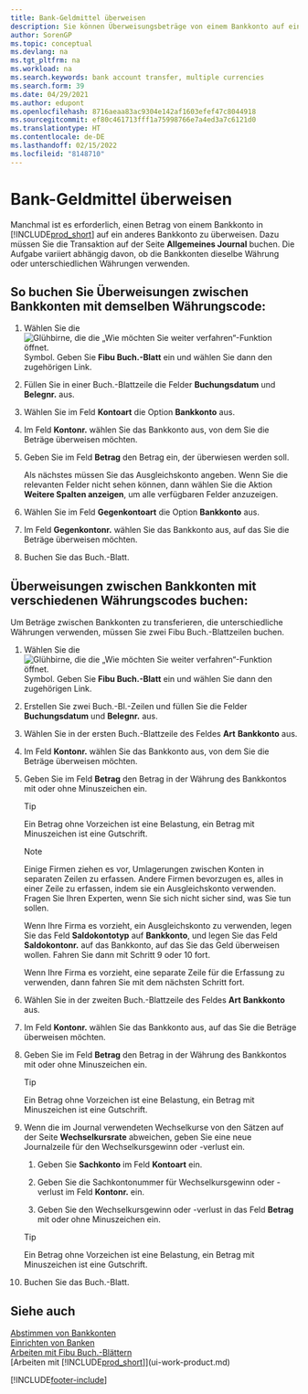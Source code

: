 ```yaml
---
title: Bank-Geldmittel überweisen
description: Sie können Überweisungsbeträge von einem Bankkonto auf ein anders übertragen, einschließlich verschiedene Währungen, indem Sie die Transaktion im Fibu Buch.-Blatt buchen.
author: SorenGP
ms.topic: conceptual
ms.devlang: na
ms.tgt_pltfrm: na
ms.workload: na
ms.search.keywords: bank account transfer, multiple currencies
ms.search.form: 39
ms.date: 04/29/2021
ms.author: edupont
ms.openlocfilehash: 8716aeaa83ac9304e142af1603efef47c8044918
ms.sourcegitcommit: ef80c461713fff1a75998766e7a4ed3a7c6121d0
ms.translationtype: HT
ms.contentlocale: de-DE
ms.lasthandoff: 02/15/2022
ms.locfileid: "8148710"
---
```

# <a name="transfer-bank-funds"></a>Bank-Geldmittel überweisen

Manchmal ist es erforderlich, einen Betrag von einem Bankkonto in [!INCLUDE[prod_short](includes/prod_short.md)] auf ein anderes Bankkonto zu überweisen. Dazu müssen Sie die Transaktion auf der Seite **Allgemeines Journal** buchen. Die Aufgabe variiert abhängig davon, ob die Bankkonten dieselbe Währung oder unterschiedlichen Währungen verwenden.

## <a name="to-post-a-transfer-between-bank-accounts-with-the-same-currency-code"></a>So buchen Sie Überweisungen zwischen Bankkonten mit demselben Währungscode:

1. Wählen Sie die ![Glühbirne, die die „Wie möchten Sie weiter verfahren“-Funktion öffnet.](media/ui-search/search_small.png "Was möchten Sie tun?") Symbol. Geben Sie **Fibu Buch.-Blatt** ein und wählen Sie dann den zugehörigen Link.
2. Füllen Sie in einer Buch.-Blattzeile die Felder **Buchungsdatum** und **Belegnr.** aus.
3. Wählen Sie im Feld **Kontoart** die Option **Bankkonto** aus.
4. Im Feld **Kontonr.** wählen Sie das Bankkonto aus, von dem Sie die Beträge überweisen möchten.
5. Geben Sie im Feld **Betrag** den Betrag ein, der überwiesen werden soll.

    Als nächstes müssen Sie das Ausgleichskonto angeben. Wenn Sie die relevanten Felder nicht sehen können, dann wählen Sie die Aktion **Weitere Spalten anzeigen**, um alle verfügbaren Felder anzuzeigen.
6. Wählen Sie im Feld **Gegenkontoart** die Option **Bankkonto** aus.
7. Im Feld **Gegenkontonr.** wählen Sie das Bankkonto aus, auf das Sie die Beträge überweisen möchten.
8. Buchen Sie das Buch.-Blatt.

## <a name="to-post-a-transfer-between-bank-accounts-with-different-currency-codes"></a>Überweisungen zwischen Bankkonten mit verschiedenen Währungscodes buchen:

Um Beträge zwischen Bankkonten zu transferieren, die unterschiedliche Währungen verwenden, müssen Sie zwei Fibu Buch.-Blattzeilen buchen.

1. Wählen Sie die ![Glühbirne, die die „Wie möchten Sie weiter verfahren“-Funktion öffnet.](media/ui-search/search_small.png "Was möchten Sie tun?") Symbol. Geben Sie **Fibu Buch.-Blatt** ein und wählen Sie dann den zugehörigen Link.
2. Erstellen Sie zwei Buch.-Bl.-Zeilen und füllen Sie die Felder **Buchungsdatum** und **Belegnr.** aus.
3. Wählen Sie in der ersten Buch.-Blattzeile des Feldes **Art** **Bankkonto** aus.
4. Im Feld **Kontonr.** wählen Sie das Bankkonto aus, von dem Sie die Beträge überweisen möchten.
5. Geben Sie im Feld **Betrag** den Betrag in der Währung des Bankkontos mit oder ohne Minuszeichen ein.

    > [!TIP]
    > Ein Betrag ohne Vorzeichen ist eine Belastung, ein Betrag mit Minuszeichen ist eine Gutschrift.

    > [!NOTE]
    > Einige Firmen ziehen es vor, Umlagerungen zwischen Konten in separaten Zeilen zu erfassen. Andere Firmen bevorzugen es, alles in einer Zeile zu erfassen, indem sie ein Ausgleichskonto verwenden. Fragen Sie Ihren Experten, wenn Sie sich nicht sicher sind, was Sie tun sollen.
    >
    > Wenn Ihre Firma es vorzieht, ein Ausgleichskonto zu verwenden, legen Sie das Feld **Saldokontotyp** auf **Bankkonto**, und legen Sie das Feld **Saldokontonr.** auf das Bankkonto, auf das Sie das Geld überweisen wollen. Fahren Sie dann mit Schritt 9 oder 10 fort.
    >
    > Wenn Ihre Firma es vorzieht, eine separate Zeile für die Erfassung zu verwenden, dann fahren Sie mit dem nächsten Schritt fort.
6. Wählen Sie in der zweiten Buch.-Blattzeile des Feldes **Art** **Bankkonto** aus.
7. Im Feld **Kontonr.** wählen Sie das Bankkonto aus, auf das Sie die Beträge überweisen möchten.
8. Geben Sie im Feld **Betrag** den Betrag in der Währung des Bankkontos mit oder ohne Minuszeichen ein.

    > [!TIP]
    > Ein Betrag ohne Vorzeichen ist eine Belastung, ein Betrag mit Minuszeichen ist eine Gutschrift.
9. Wenn die im Journal verwendeten Wechselkurse von den Sätzen auf der Seite **Wechselkursrate** abweichen, geben Sie eine neue Journalzeile für den Wechselkursgewinn oder -verlust ein.  

    1. Geben Sie **Sachkonto** im Feld **Kontoart** ein.  

    2. Geben Sie die Sachkontonummer für Wechselkursgewinn oder -verlust im Feld **Kontonr.** ein.  

    3. Geben Sie den Wechselkursgewinn oder -verlust in das Feld **Betrag** mit oder ohne Minuszeichen ein.

    > [!TIP]
    > Ein Betrag ohne Vorzeichen ist eine Belastung, ein Betrag mit Minuszeichen ist eine Gutschrift.
10. Buchen Sie das Buch.-Blatt.

## <a name="see-also"></a>Siehe auch

[Abstimmen von Bankkonten](bank-manage-bank-accounts.md)  
[Einrichten von Banken](bank-setup-banking.md)  
[Arbeiten mit Fibu Buch.-Blättern](ui-work-general-journals.md)  
[Arbeiten mit [!INCLUDE[prod_short](includes/prod_short.md)]](ui-work-product.md)


[!INCLUDE[footer-include](includes/footer-banner.md)]